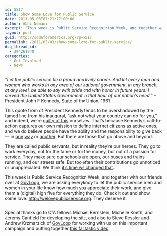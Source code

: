 ```yaml
---
id: 5517
title: Show Some Love for Public Service
date: 2011-05-03T07:21:17+00:00
author: Abhi Nemani
excerpt: 'This week is Public Service Recognition Week, and together with our friends over at <a href="http://govloop.com">GovLoop</a>, we are asking everybody to let the public service men and women in your life know how much you appreciate their work, and give them a (digital) high five for everything they do. Check it out and show some love: <a href="http://welovepublicservice.org">http://welovepublicservice.org</a>. They deserve it.'
layout: post
guid: http://codeforamerica.org/?p=5517
permalink: /2011/05/03/show-some-love-for-public-service/
dsq_thread_id:
  - 294261940
categories:
  - Get Involved
  - News
---
```

_&#8220;Let the public service be a proud and lively career. And let every man and woman who works in any area of our national government, in any branch, at any level, be able to say with pride and with honor in future years: I served the United States Government in that hour of our nation&#8217;s need.&#8221;_ &#8211; President John F Kennedy, State of the Union, 1961

This quote from of President Kennedy tends to be overshadowed by the famed line from his inaugural, &#8220;ask not what your country can do for you,&#8221; and indeed, we&#8217;re [guilty of this](http://codeforamerica.org/binary-art/) ourselves. That&#8217;s because Kennedy&#8217;s call-to-action captures our own mission to define internet citizens as active ones, and we do believe people have the ability and the responsibility to give back &#8212; in [one](http://codeforamerica.org/2011/04/15/code-for-communities-rise-to-the-challenge/) [way](http://codeforamerica.org/2011/04/27/apa-conference/) or [another](http://codeforamerica.org/2011/02/02/clay-johnson-on-our-conspiracy-you-are-the-new-scribes/). But there are those that go above and beyond. 

They are called public servants, but in reality they&#8217;re our heroes. They go to work everyday, not for the fame or for the money, but out of a passion for service. They make sure our schools are open, our buses and trains running, and our streets safe. But too often their contributions go unnoticed or unappreciated. We think [it&#8217;s time we changed that](http://welovepublicservice.org).

This week is Public Service Recognition Week, and together with our friends over at [GovLoop](http://govloop.com), we are asking everybody to let the public service men and women in your life know how much you appreciate their work, and give them a (digital) high five for everything they do. Check it out and show some love: <http://welovepublicservice.org>. They deserve it.

[<img src="http://codeforamerica.org/wp-content/uploads/2011/05/loveps2.png" alt="" title="loveps"  class="aligncenter size-full" />](http://welovepublicservice.org)

Special thanks go to CfA fellows Michael Bernstein, Michelle Koeth, and Jeremy Canfield for developing the site, and also to Steve Ressler and Andrew Krzmarzick of [GovLoop](http://govloop.com) for working with us on this important campaign and putting together [this fantastic video](http://www.youtube.com/watch?v=bgM9cCm7SBA&#038;feature=player_embedded).